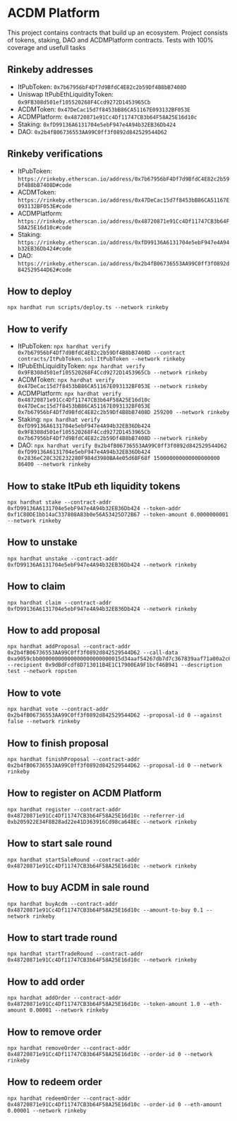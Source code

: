 # ACDM Platform

This project contains contracts that build up an ecosystem. Project consists of tokens, staking, DAO and ACDMPlatform contracts. Tests with 100% coverage and usefull tasks

## Rinkeby addresses
- ItPubToken: `0x7b67956bF4Df7d9BfdC4E82c2b59Df4B8bB7408D`
- Uniswap ItPubEthLiquidityToken: `0x9FB308d501ef105520268F4Ccd9272D1453965Cb`
- ACDMToken: `0x47DeCac15d7f8453bB86CA51167E093132BF053E`
- ACDMPlatform: `0x48720871e91Cc4Df11747CB3b64F58A25E16d10c`
- Staking: `0xfD99136A6131704e5ebF947e4A94b32EB36Db424`
- DAO: `0x2b4fB06736553AA99C0ff3f0892d842529544D62`

## Rinkeby verifications
- ItPubToken: `https://rinkeby.etherscan.io/address/0x7b67956bF4Df7d9BfdC4E82c2b59Df4B8bB7408D#code`
- ACDMToken: `https://rinkeby.etherscan.io/address/0x47DeCac15d7f8453bB86CA51167E093132BF053E#code`
- ACDMPlatform: `https://rinkeby.etherscan.io/address/0x48720871e91Cc4Df11747CB3b64F58A25E16d10c#code`
- Staking: `https://rinkeby.etherscan.io/address/0xfD99136A6131704e5ebF947e4A94b32EB36Db424#code`
- DAO: `https://rinkeby.etherscan.io/address/0x2b4fB06736553AA99C0ff3f0892d842529544D62#code`


## How to deploy
```
npx hardhat run scripts/deploy.ts --network rinkeby 
```

## How to verify
- ItPubToken: `npx hardhat verify 0x7b67956bF4Df7d9BfdC4E82c2b59Df4B8bB7408D --contract contracts/ItPubToken.sol:ItPubToken --network rinkeby`
- ItPubEthLiquidityToken: `npx hardhat verify 0x9FB308d501ef105520268F4Ccd9272D1453965Cb --network rinkeby`
- ACDMToken: `npx hardhat verify 0x47DeCac15d7f8453bB86CA51167E093132BF053E --network rinkeby`
- ACDMPlatform: `npx hardhat verify 0x48720871e91Cc4Df11747CB3b64F58A25E16d10c 0x47DeCac15d7f8453bB86CA51167E093132BF053E 0x7b67956bF4Df7d9BfdC4E82c2b59Df4B8bB7408D 259200 --network rinkeby`
- Staking: `npx hardhat verify 0xfD99136A6131704e5ebF947e4A94b32EB36Db424 0x9FB308d501ef105520268F4Ccd9272D1453965Cb 0x7b67956bF4Df7d9BfdC4E82c2b59Df4B8bB7408D --network rinkeby`
- DAO: `npx hardhat verify 0x2b4fB06736553AA99C0ff3f0892d842529544D62 0xfD99136A6131704e5ebF947e4A94b32EB36Db424 0x2836eC28C32E232280F984d3980BA4e05d6BF68f 150000000000000000000 86400 --network rinkeby`


## How to stake ItPub eth liquidity tokens
```
npx hardhat stake --contract-addr 0xfD99136A6131704e5ebF947e4A94b32EB36Db424 --token-addr 0xf1C80DE1bb14aC337808A83b0e56A53425D72B67 --token-amount 0.0000000001 --network rinkeby
```

## How to unstake
```
npx hardhat unstake --contract-addr 0xfD99136A6131704e5ebF947e4A94b32EB36Db424 --network rinkeby
```

## How to claim
```
npx hardhat claim --contract-addr 0xfD99136A6131704e5ebF947e4A94b32EB36Db424 --network rinkeby

```

## How to add proposal
```
npx hardhat addProposal --contract-addr 0x2b4fB06736553AA99C0ff3f0892d842529544D62 --call-data 0xa9059cbb00000000000000000000000015d34aaf54267db7d7c367839aaf71a00a2c6a650000000000000000000000000000000000000000000000000de0b6b3a7640000 --recipient 0x9dBdFcdf8D713011B4E1C17900EA9F1bcf46B941 --description test --network ropsten

```

## How to vote
```
npx hardhat vote --contract-addr 0x2b4fB06736553AA99C0ff3f0892d842529544D62 --proposal-id 0 --against false --network rinkeby

```

## How to finish proposal

```
npx hardhat finishProposal --contract-addr 0x2b4fB06736553AA99C0ff3f0892d842529544D62 --proposal-id 0 --network rinkeby

```

## How to register on ACDM Platform

```
npx hardhat register --contract-addr 0x48720871e91Cc4Df11747CB3b64F58A25E16d10c --referrer-id 0xb205922E34F8B28ad22e41D363916Cd98ca648Ec --network rinkeby

```

## How to start sale round

```
npx hardhat startSaleRound --contract-addr 0x48720871e91Cc4Df11747CB3b64F58A25E16d10c --network rinkeby

```

## How to buy ACDM in sale round

```
npx hardhat buyAcdm --contract-addr 0x48720871e91Cc4Df11747CB3b64F58A25E16d10c --amount-to-buy 0.1 --network rinkeby

```

## How to start trade round

```
npx hardhat startTradeRound --contract-addr 0x48720871e91Cc4Df11747CB3b64F58A25E16d10c --network rinkeby

```

## How to add order

```
npx hardhat addOrder --contract-addr 0x48720871e91Cc4Df11747CB3b64F58A25E16d10c --token-amount 1.0 --eth-amount 0.00001 --network rinkeby

```


## How to remove order

```
npx hardhat removeOrder --contract-addr 0x48720871e91Cc4Df11747CB3b64F58A25E16d10c --order-id 0 --network rinkeby

```

## How to redeem order

```
npx hardhat redeemOrder --contract-addr 0x48720871e91Cc4Df11747CB3b64F58A25E16d10c --order-id 0 --eth-amount 0.00001 --network rinkeby

```